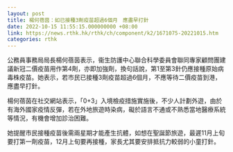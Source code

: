 ```yaml
---
layout: post
title: 楊何蓓茵：如已接種3劑疫苗超過6個月　應盡早打針
date: 2022-10-15 11:55:15.000000000 +08:00
link: https://news.rthk.hk/rthk/ch/component/k2/1671075-20221015.htm
categories: rthk
---
```


公務員事務局局長楊何蓓茵表示，衞生防護中心聯合科學委員會聯同專家顧問團建議新冠二價疫苗用作第4劑，亦即加強劑，換句話說，第1至第3針仍應接種原始病毒株疫苗。她表示，若市民已接種3劑疫苗超過6個月，不應等待二價疫苗到港，應盡早打針。

楊何蓓茵在社交網站表示，「0+3」入境檢疫措施實施後，不少人計劃外遊，由於有海外國家疫情反彈，若在外地旅遊時染病，礙於語言不通或不熟悉當地醫療系統等情況，有機會增加診治困難。

她提醒市民接種疫苗後需兩星期才能產生抗體，如想在聖誕節旅遊，最遲11月上旬要打第一劑疫苗，12月上旬要再接種，家長尤其要安排抵抗力較弱的小童打針。
